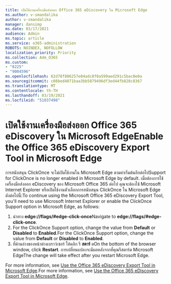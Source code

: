 ```yaml
---
title: เปิดใช้งานเครื่องมือส่งออก Office 365 eDiscovery ใน Microsoft Edge
ms.author: v-smandalika
author: v-smandalika
manager: dansimp
ms.date: 03/17/2021
audience: Admin
ms.topic: article
ms.service: o365-administration
ROBOTS: NOINDEX, NOFOLLOW
localization_priority: Priority
ms.collection: Adm_O365
ms.custom:
- "8225"
- "9004596"
ms.openlocfilehash: 62d78f806257e04adc8f0a599aed291c5bac0e0a
ms.sourcegitcommit: c08bed4071baa3bb5879496df3ed44fb828c8367
ms.translationtype: MT
ms.contentlocale: th-TH
ms.lasthandoff: 03/19/2021
ms.locfileid: "51037498"
---
```

# <a name="enable-the-office-365-ediscovery-export-tool-in-microsoft-edge"></a><span data-ttu-id="aaf3f-102">เปิดใช้งานเครื่องมือส่งออก Office 365 eDiscovery ใน Microsoft Edge</span><span class="sxs-lookup"><span data-stu-id="aaf3f-102">Enable the Office 365 eDiscovery Export Tool in Microsoft Edge</span></span>

<span data-ttu-id="aaf3f-103">การสนับสนุน ClickOnce จะไม่เปิดใช้งานใน Microsoft Edge ตามค่าเริ่มต้นอีกต่อไป</span><span class="sxs-lookup"><span data-stu-id="aaf3f-103">Support for ClickOnce is no longer enabled in Microsoft Edge by default.</span></span> <span data-ttu-id="aaf3f-104">เมื่อต้องการใช้เครื่องมือส่งออก eDiscovery ของ Microsoft Office 365 ต่อไป คุณจะต้องใช้ Microsoft Internet Explorer หรือเปิดใช้งานตัวเลือกการสนับสนุน ClickOnce ใน Microsoft Edge ดังต่อไปนี้:</span><span class="sxs-lookup"><span data-stu-id="aaf3f-104">To continue using the Microsoft Office 365 eDiscovery Export Tool, you'll need to use Microsoft Internet Explorer or enable the ClickOnce Support option in Microsoft Edge, as follows:</span></span>

1. <span data-ttu-id="aaf3f-105">นําทาง **edge://flags/#edge-click-once**</span><span class="sxs-lookup"><span data-stu-id="aaf3f-105">Navigate to **edge://flags/#edge-click-once**.</span></span>
2. <span data-ttu-id="aaf3f-106">For the ClickOnce Support option, change the value from **Default** or **Disabled** to **Enabled**.</span><span class="sxs-lookup"><span data-stu-id="aaf3f-106">For the ClickOnce Support option, change the value from **Default** or **Disabled** to **Enabled**.</span></span>
3. <span data-ttu-id="aaf3f-107">ที่ด้านล่างของหน้าต่างเบราว์เซอร์ ให้คลิก รี **สตาร์** ต</span><span class="sxs-lookup"><span data-stu-id="aaf3f-107">On the bottom of the browser window, click **Restart**.</span></span> <span data-ttu-id="aaf3f-108">การเปลี่ยนแปลงจะมีผลหลังจากที่คุณรีสตาร์ต Microsoft Edge</span><span class="sxs-lookup"><span data-stu-id="aaf3f-108">The change will take effect after you restart Microsoft Edge.</span></span>

<span data-ttu-id="aaf3f-109">For more information, see [Use the Office 365 eDiscovery Export Tool in Microsoft Edge](https://docs.microsoft.com/microsoft-365/compliance/configure-edge-to-export-search-results).</span><span class="sxs-lookup"><span data-stu-id="aaf3f-109">For more information, see [Use the Office 365 eDiscovery Export Tool in Microsoft Edge](https://docs.microsoft.com/microsoft-365/compliance/configure-edge-to-export-search-results).</span></span>


